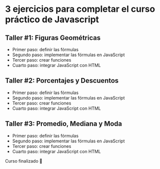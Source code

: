 # 3 ejercicios para completar el curso práctico de Javascript

## Taller #1: Figuras Geométricas

- Primer paso: definir las fórmulas
- Segundo paso: implementar las fórmulas en JavaScript
- Tercer paso: crear funciones
- Cuarto paso: integrar JavaScript con HTML


## Taller #2: Porcentajes y Descuentos

- Primer paso: definir las fórmulas
- Segundo paso: implementar las fórmulas en JavaScript
- Tercer paso: crear funciones
- Cuarto paso: integrar JavaScript con HTML

## Taller #3: Promedio, Mediana y Moda

- Primer paso: definir las fórmulas
- Segundo paso: implementar las fórmulas en JavaScript
- Tercer paso: crear funciones
- Cuarto paso: integrar JavaScript con HTML

Curso finalizado 🎉
